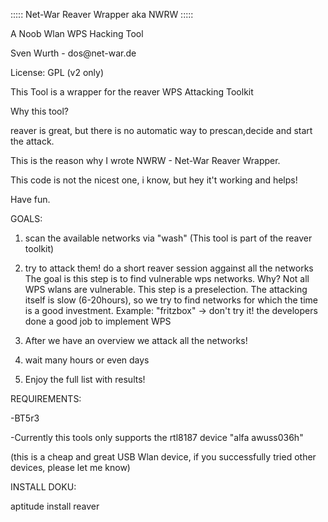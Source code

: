 ::::: Net-War Reaver Wrapper aka NWRW :::::

A Noob Wlan WPS Hacking Tool  

Sven Wurth - dos\@net-war.de

License: GPL (v2 only)



This Tool is a wrapper for the reaver WPS Attacking Toolkit

Why this tool?

reaver is great, but there is no automatic way to prescan,decide and start the attack.

This is the reason why I wrote NWRW - Net-War Reaver Wrapper.

This code is not the nicest one, i know, but hey it't working and helps!

Have fun.


GOALS:

1. scan the available networks via "wash" (This tool is part of the reaver toolkit)

2. try to attack them! do a short reaver session aggainst all the networks
   The goal is this step is to find vulnerable wps networks.
   Why? Not all WPS wlans are vulnerable. This step is a preselection. 
   The attacking itself is slow (6-20hours), so we try to find networks for which the 
   time is a good investment.
   Example: "fritzbox" -> don't try it! the developers done a good job to implement WPS

3. After we have an overview we attack all the networks!

4. wait many hours or even days

5. Enjoy the full list with results! 


REQUIREMENTS:

-BT5r3

-Currently this tools only supports the rtl8187 device "alfa awuss036h"

(this is a cheap and great USB Wlan device, if you successfully tried other devices, please let me know)


INSTALL DOKU:

aptitude install reaver
